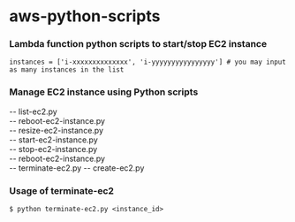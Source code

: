 # aws-python-scripts
### Lambda function python scripts to start/stop EC2 instance
    
    instances = ['i-xxxxxxxxxxxxxx', 'i-yyyyyyyyyyyyyyyy'] # you may input as many instances in the list
    
### Manage EC2 instance using Python scripts
    
   -- list-ec2.py  
   -- reboot-ec2-instance.py   
   -- resize-ec2-instance.py   
   -- start-ec2-instance.py   
   -- stop-ec2-instance.py    
   -- reboot-ec2-instance.py  
   -- terminate-ec2.py
   -- create-ec2.py

### Usage of terminate-ec2
    $ python terminate-ec2.py <instance_id>  
    
